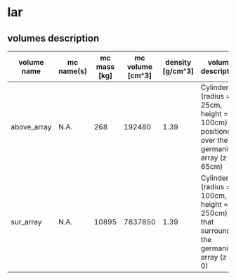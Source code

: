 # lar

## volumes description

| volume name | mc name(s) | mc mass [kg] | mc volume [cm^3] | density [g/cm^3]  | volume description | notes |
| ----------- | ---------- | ------------ | ---------------- | ----------------- | ------------------ | ----- |
| above_array | N.A.       | 268          | 192480           | 1.39              | Cylinder (radius = 25cm, height = 100cm) positioned over the germanium array (z = 65cm) |       |
| sur_array   | N.A.       | 10895        | 7837850          | 1.39              | Cylinder (radius = 100cm, height = 250cm) that surrounds the germanium array (z = 0) |       |
